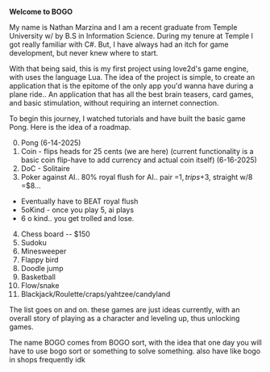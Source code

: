 **Welcome to BOGO**

My name is Nathan Marzina and I am a recent graduate from Temple University w/ by B.S in Information Science.
During my tenure at Temple I got really familiar with C#. But, I have always had an itch for game development, but never knew where to start.

With that being said, this is my first project using love2d's game engine, with uses the language Lua.
The idea of the project is simple, to create an application that is the epitome of the only app you'd wanna have during a plane ride..
An application that has all the best brain teasers, card games, and basic stimulation, without requiring an internet connection.

To begin this journey, I watched tutorials and have built the basic game Pong. Here is the idea of a roadmap.

0. Pong (6-14-2025)
1. Coin - flips heads for 25 cents (we are here) (current functionality is a basic coin flip-have to add currency and actual coin itself) (6-16-2025)
2. DoC - Solitaire
3. Poker against AI.. 80% royal flush for AI..
   pair =$1, trips +$3, straight w/8 =$8...
  - Eventually have to BEAT royal flush
  - 5oKind - once you play 5, ai plays
  - 6 o kind.. you get trolled and lose.
4. Chess board -- $150
5. Sudoku
6. Minesweeper
7. Flappy bird
8. Doodle jump
9. Basketball
10. Flow/snake
11. Blackjack/Roulette/craps/yahtzee/candyland

The list goes on and on. these games are just ideas currently, with an overall story of playing as a character and leveling up, thus unlocking games.

The name BOGO comes from BOGO sort, with the idea that one day you will have to use bogo sort or something to solve something. also have like bogo in shops frequently idk
